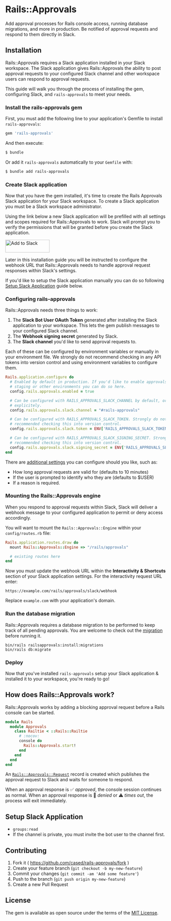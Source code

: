 # Rails::Approvals

Add approval processes for Rails console access, running database migrations, and more in production. Be notified of approval requests and respond to them directly in Slack.

## Installation

Rails::Approvals requires a Slack application installed in your Slack workspace. The Slack application gives Rails::Approvals the ability to post approval requests to your configured Slack channel and other workspace users can respond to approval requests.

This guide will walk you through the process of installing the gem, configuring Slack, and `rails-approvals` to meet your needs.

### Install the rails-approvals gem

First, you must add the following line to your application's Gemfile to install `rails-approvals`:

```ruby
gem 'rails-approvals'
```

And then execute:

```bash
$ bundle
```

Or add it `rails-approvals` automatically to your `Gemfile` with:

```bash
$ bundle add rails-approvals
```

### Create Slack application

Now that you have the gem installed, it's time to create the Rails Approvals Slack application for your Slack workspace. To create a Slack application you must be a Slack workspace administrator.

Using the link below a new Slack application will be prefilled with all settings and scopes required for Rails::Approvals to work. Slack will prompt you to verify the permissions that will be granted before you create the Slack application.

<a href="https://api.slack.com/apps?new_app=1&manifest_json=%7B%0A%20%20%22_metadata%22%3A%20%7B%0A%20%20%20%20%22major_version%22%3A%201%2C%0A%20%20%20%20%22minor_version%22%3A%201%0A%20%20%7D%2C%0A%20%20%22display_information%22%3A%20%7B%0A%20%20%20%20%22name%22%3A%20%22Rails%20Approvals%22%0A%20%20%7D%2C%0A%20%20%22features%22%3A%20%7B%0A%20%20%20%20%22app_home%22%3A%20%7B%0A%20%20%20%20%20%20%22home_tab_enabled%22%3A%20false%2C%0A%20%20%20%20%20%20%22messages_tab_enabled%22%3A%20true%2C%0A%20%20%20%20%20%20%22messages_tab_read_only_enabled%22%3A%20true%0A%20%20%20%20%7D%2C%0A%20%20%20%20%22bot_user%22%3A%20%7B%0A%20%20%20%20%20%20%22display_name%22%3A%20%22Rails%20Approvals%22%2C%0A%20%20%20%20%20%20%22always_online%22%3A%20false%0A%20%20%20%20%7D%0A%20%20%7D%2C%0A%20%20%22oauth_config%22%3A%20%7B%0A%20%20%20%20%22scopes%22%3A%20%7B%0A%20%20%20%20%20%20%22bot%22%3A%20%5B%0A%20%20%20%20%20%20%20%20%22chat%3Awrite%22%0A%20%20%20%20%20%20%5D%0A%20%20%20%20%7D%0A%20%20%7D%2C%0A%20%20%22settings%22%3A%20%7B%0A%20%20%20%20%22interactivity%22%3A%20%7B%0A%20%20%20%20%20%20%22is_enabled%22%3A%20true%2C%0A%20%20%20%20%20%20%22request_url%22%3A%20%22https%3A%2F%2Fwebsite.com%2Frails%2Fapprovals%2Fslack%2Fwebhook%22%0A%20%20%20%20%7D%2C%0A%20%20%20%20%22org_deploy_enabled%22%3A%20false%2C%0A%20%20%20%20%22socket_mode_enabled%22%3A%20false%0A%20%20%7D%0A%7D%0A"><img alt="Add to Slack" height="40" width="139" src="https://platform.slack-edge.com/img/add_to_slack.png" srcSet="https://platform.slack-edge.com/img/add_to_slack.png 1x, https://platform.slack-edge.com/img/add_to_slack@2x.png 2x" /></a>

Later in this installation guide you will be instructed to configure the webhook URL that Rails::Approvals needs to handle approval request responses within Slack's settings.

If you'd like to setup the Slack application manually you can do so following [Setup Slack Application](#setup-slack-application) guide below.

### Configuring rails-approvals

Rails::Approvals needs three things to work:

1. The **Slack Bot User OAuth Token** generated after installing the Slack application to your workspace. This lets the gem publish messages to your configured Slack channel.
1. The **Webhook signing secret** generated by Slack.
1. The **Slack channel** you'd like to send approval requests to.

Each of these can be configured by environment variables or manually in your environment file. We strongly do not recommend checking in any API tokens into version control and using environment variables to configure them.

```ruby
Rails.application.configure do
  # Enabled by default in production. If you'd like to enable approvals in
  # staging or other environments you can do so here.
  config.rails.approvals.enabled = true

  # Can be configured with RAILS_APPROVALS_SLACK_CHANNEL by default, or provided
  # explicitely.
  config.rails.approvals.slack.channel = "#rails-approvals"

  # Can be configured with RAILS_APPROVALS_SLACK_TOKEN. Strongly do not
  # recommended checking this into version control.
  config.rails.approvals.slack.token = ENV['RAILS_APPROVALS_SLACK_TOKEN']

  # Can be configured with RAILS_APPROVALS_SLACK_SIGNING_SECRET. Strongly do not
  # recommended checking this into version control.
  config.rails.approvals.slack.signing_secret = ENV['RAILS_APPROVALS_SLACK_SIGNING_SECRET']
end
```

There are [additional settings](https://github.com/cased/rails-approvals/blob/main/lib/rails/approvals/engine.rb) you can configure should you like, such as:

- How long approval requests are valid for (defaults to 10 minutes)
- If the user is prompted to identify who they are (defaults to $USER)
- If a reason is required.

### Mounting the Rails::Approvals engine

When you respond to approval requests within Slack, Slack will deliver a webhook
message to your configured application to permit or deny access accordingly.

You will want to mount the `Rails::Approvals::Engine` within your `config/routes.rb` file:

```ruby
Rails.application.routes.draw do
  mount Rails::Approvals::Engine => "/rails/approvals"

  # existing routes here
end
```

Now you must update the webhook URL within the **Interactivity & Shortcuts** section of your Slack application settings. For the interactivity request URL enter:

```
https://example.com/rails/approvals/slack/webhook
```

Replace `example.com` with your application's domain.

### Run the database migration

Rails::Approvals requires a database migration to be performed to keep track of
all pending approvals. You are welcome to check out the [migration](https://github.com/cased/rails-approvals/blob/main/db/migrate/20210624220156_create_rails_approvals_requests.rb) before running
it.

```
bin/rails railsapprovals:install:migrations
bin/rails db:migrate
```

### Deploy

Now that you've installed `rails-approvals` setup your Slack application & installed it to your workspace, you're ready to go!

## How does Rails::Approvals work?

Rails::Approvals works by adding a blocking approval request before a Rails console can be started.

```ruby
module Rails
  module Approvals
    class Railtie < ::Rails::Railtie
      # :nocov:
      console do
        Rails::Approvals.start!
      end
    end
  end
end
```

An [`Rails::Approvals::Request`](https://github.com/cased/rails-approvals/blob/main/app/models/rails/approvals/request.rb) record is created which publishes the approval request to Slack and waits for someone to respond.

When an approval response is ✅ _approved_, the console session continues as normal. When an approval response is 🛑 _denied_ or ⚠️ _times out_, the process will exit immediately.

## Setup Slack Application

- `groups:read`
- If the channel is private, you must invite the bot user to the channel first.

## Contributing

1. Fork it ( https://github.com/cased/rails-approvals/fork )
2. Create your feature branch (`git checkout -b my-new-feature`)
3. Commit your changes (`git commit -am 'Add some feature'`)
4. Push to the branch (`git push origin my-new-feature`)
5. Create a new Pull Request

## License

The gem is available as open source under the terms of the [MIT License](https://opensource.org/licenses/MIT).
